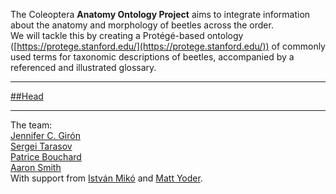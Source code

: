 The Coleoptera **Anatomy Ontology Project** aims to integrate information about the anatomy and morphology of beetles across the order.  
We will tackle this by creating a Protégé-based ontology ([https://protege.stanford.edu/](https://protege.stanford.edu/)) of commonly used terms for taxonomic descriptions of beetles, accompanied by a referenced and illustrated glossary.

---

[##Head](https://jcgiron.github.io/ColAO/head.htm)  

---

The team:  
[Jennifer C. Girón](https://sites.google.com/view/jcgiron/home)  
[Sergei Tarasov](https://sergxf.wixsite.com/dungbeetles)  
[Patrice Bouchard](https://www.agr.gc.ca/eng/scientific-collaboration-and-research-in-agriculture/agriculture-and-agri-food-research-centres-and-collections/ontario/ottawa-research-and-development-centre/scientific-staff-and-expertise/bouchard-patrice-phd/?id=1181931431105)  
[Aaron Smith](http://insectbiodiversitylab.org/)  
With support from [István Mikó](https://colsa.unh.edu/person/istvan-miko) and [Matt Yoder](https://www.inhs.illinois.edu/directory/show/mjyoder).
